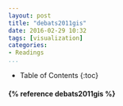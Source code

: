 ```yaml
---
layout: post
title: "debats2011gis"
date: 2016-02-29 10:32
tags: [visualization]
categories: 
- Readings
...
```


* Table of Contents
{:toc}

<h4>{% reference debats2011gis %}</h4>
